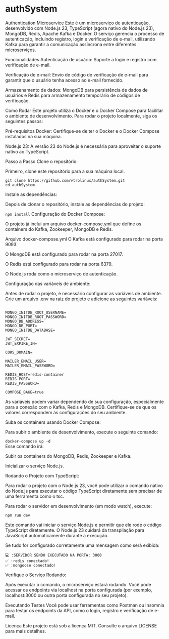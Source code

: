 # authSystem
Authentication Microservice
Este é um microserviço de autenticação, desenvolvido com Node.js 23, TypeScript (agora nativo do Node.js 23), MongoDB, Redis, Apache Kafka e Docker. O serviço gerencia o processo de autenticação, incluindo registro, login e verificação de e-mail, utilizando Kafka para garantir a comunicação assíncrona entre diferentes microserviços.

Funcionalidades
Autenticação de usuário: Suporte a login e registro com verificação de e-mail.

Verificação de e-mail: Envio de código de verificação de e-mail para garantir que o usuário tenha acesso ao e-mail fornecido.

Armazenamento de dados: MongoDB para persistência de dados de usuários e Redis para armazenamento temporário de códigos de verificação.

Como Rodar
Este projeto utiliza o Docker e o Docker Compose para facilitar o ambiente de desenvolvimento. Para rodar o projeto localmente, siga os seguintes passos:

Pré-requisitos
Docker: Certifique-se de ter o Docker e o Docker Compose instalados na sua máquina.

Node.js 23: A versão 23 do Node.js é necessária para aproveitar o suporte nativo ao TypeScript.

Passo a Passo
Clone o repositório:

Primeiro, clone este repositório para a sua máquina local.

`git clone https://github.com/vtrolinux/authSystem.git`  
`cd authSystem`

Instale as dependências:

Depois de clonar o repositório, instale as dependências do projeto:

`npm install`
Configuração do Docker Compose:

O projeto já inclui um arquivo docker-compose.yml que define os containers do Kafka, Zookeeper, MongoDB e Redis.

Arquivo docker-compose.yml
O Kafka está configurado para rodar na porta 9093.

O MongoDB está configurado para rodar na porta 27017.

O Redis está configurado para rodar na porta 6379.

O Node.js roda como o microserviço de autenticação.

Configuração das variáveis de ambiente:

Antes de rodar o projeto, é necessário configurar as variáveis de ambiente. Crie um arquivo .env na raiz do projeto e adicione as seguintes variáveis:

```EXPRESS_PORT=3000

MONGO_INITDB_ROOT_USERNAME=
MONGO_INITDB_ROOT_PASSWORD=
MONGO_DB_ADDRESS=
MONGO_DB_PORT=
MONGO_INITDB_DATABASE=

JWT_SECRET=
JWT_EXPIRE_IN=

CORS_DOMAIN=

MAILER_EMAIL_USER=
MAILER_EMAIL_PASSWORD=

REDIS_HOST=redis-container
REDIS_PORT=
REDIS_PASSWORD=

COMPOSE_BAKE=true
```

As variáveis podem variar dependendo de sua configuração, especialmente para a conexão com o Kafka, Redis e MongoDB. Certifique-se de que os valores correspondem às configurações do seu ambiente.

Suba os containers usando Docker Compose:

Para subir o ambiente de desenvolvimento, execute o seguinte comando:

`docker-compose up -d`  
Esse comando irá:

Subir os containers do MongoDB, Redis, Zookeeper e Kafka.

Inicializar o serviço Node.js.

Rodando o Projeto com TypeScript:

Para rodar o projeto com o Node.js 23, você pode utilizar o comando nativo do Node.js para executar o código TypeScript diretamente sem precisar de uma ferramenta como o tsc.

Para rodar o servidor em desenvolvimento (em modo watch), execute:

`npm run dev`

Este comando vai iniciar o serviço Node.js e permitir que ele rode o código TypeScript diretamente. O Node.js 23 cuidará da transpilação para JavaScript automaticamente durante a execução.

Se tudo for configurado corretamente uma mensagem como será exibida:

`💻 :SERVIDOR SENDO EXECUTADO NA PORTA: 3000`  
`✅ :redis conectado!`  
`✅ :mongoose conectado!`  

Verifique o Serviço Rodando:

Após executar o comando, o microserviço estará rodando. Você pode acessar os endpoints via localhost na porta configurada (por exemplo, localhost:3000 ou outra porta configurada no seu projeto).

Executando Testes
Você pode usar ferramentas como Postman ou Insomnia para testar os endpoints da API, como o login, registro e verificação de e-mail.

Licença
Este projeto está sob a licença MIT. Consulte o arquivo LICENSE para mais detalhes.
